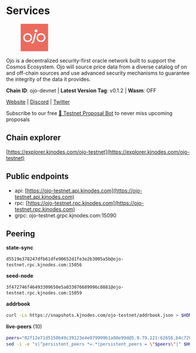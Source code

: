 # Services

<figure><img src="https://raw.githubusercontent.com/kj89/cosmos-images/main/logos/ojo.png" alt=""><figcaption></figcaption></figure>

Ojo is a decentralized security-first oracle network built  to support the Cosmos Ecosystem. Ojo will source price data  from a diverse catalog of on and off-chain sources and use  advanced security mechanisms to guarantee the integrity of the data it provides.

**Chain ID**: ojo-devnet | **Latest Version Tag**: v0.1.2 | **Wasm**: OFF

[Website](https://ojo.network) | [Discord](https://discord.gg/fd8Yrex8nC) | [Twitter](https://twitter.com/ojo_network)



Subscribe to our free [🤖 Testnet Proposal Bot](https://t.me/kjnodes_testnet_proposal_bot) to never miss upcoming proposals


## Chain explorer
[https://explorer.kjnodes.com/ojo-testnet](https://explorer.kjnodes.com/ojo-testnet)

## Public endpoints

* api: [https://ojo-testnet.api.kjnodes.com](https://ojo-testnet.api.kjnodes.com)
* rpc: [https://ojo-testnet.rpc.kjnodes.com](https://ojo-testnet.rpc.kjnodes.com)
* grpc: ojo-testnet.grpc.kjnodes.com:15090

## Peering

**state-sync**

```text
d5519e378247dfb61dfe90652d1fe3e2b3005a5b@ojo-testnet.rpc.kjnodes.com:15056
```

**seed-node**

```text
3f472746f46493309650e5a033076689996c8881@ojo-testnet.rpc.kjnodes.com:15059
```

**addrbook**
```bash
curl -Ls https://snapshots.kjnodes.com/ojo-testnet/addrbook.json > $HOME/.ojo/config/addrbook.json
```

**live-peers** (10)
```bash
peers="02f12e71d5150b49c39123e4e979999b1a08e99d@5.9.79.121:62656,b4c7205397045d22fe762c8d2021fa4ce6d7ea1e@162.55.39.159:36656,1761db35a0402af7d6008705a49dad5c9059ae63@195.231.38.226:28656,7afbf90f6ea9639c783ed38a2628a402bf3d912b@109.205.180.81:56656,66b140833cba7cadd92d544088d735e219adbf01@65.108.226.183:21656,dd100ed6f1046f8db6d1d7ad04ed6253f935e9b2@176.118.198.128:26656,d5519e378247dfb61dfe90652d1fe3e2b3005a5b@65.109.68.190:15056,030c769628e3e56928f8fd143ce9bd9ce53dba34@31.220.85.212:46656,f474a520009496972515f843cdb835fc7d663779@65.109.23.114:21656,eddfe8bf3c478fdd0281808371f9d9d1a3d63308@157.90.208.222:60956"
sed -i -e "s|^persistent_peers *=.*|persistent_peers = \"$peers\"|" $HOME/.ojo/config/config.toml
```
